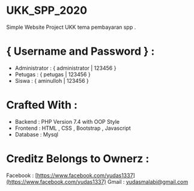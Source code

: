 # UKK_SPP_2020

Simple Website Project UKK tema pembayaran spp . 

# { Username and Password } : 
<ul>
<li>Administrator  : { administrator | 123456  }</li>
<li>Petugas        : { petugas | 123456 }</li>
<li>Siswa          : { aminulloh | 123456 }</li>
</ul>


# Crafted With :
<ul>
<li>Backend  : PHP Version 7.4 with OOP Style</li>
<li>Frontend : HTML , CSS , Bootstrap , Javascript</li>
<li>Database : Mysql</li>
</ul>

# Creditz Belongs to Ownerz :
Facebook : [https://www.facebook.com/yudas1337](https://www.facebook.com/yudas1337)
Gmail    : yudasmalabi@gmail.com
